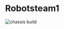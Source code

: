 # Robotsteam1

![chassis build](https://github.com/Rsuresh2/Robotsteam1/blob/main/images/PXL_20230913_194543386.MP.jpg?raw=true)
